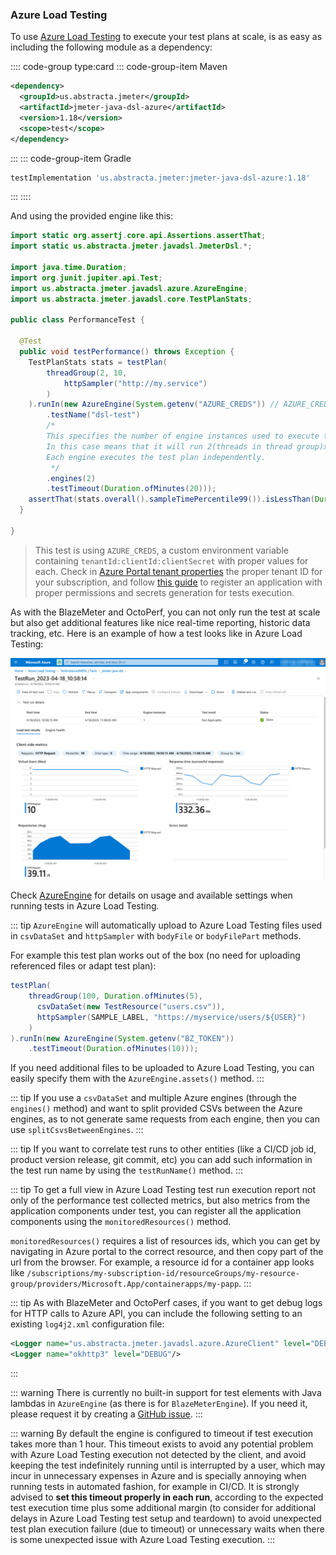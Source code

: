 ### Azure Load Testing

To use [Azure Load Testing](https://azure.microsoft.com/en-us/products/load-testing/) to execute your test plans at scale, is as easy as including the following module as a dependency:

:::: code-group type:card
::: code-group-item Maven
```xml
<dependency>
  <groupId>us.abstracta.jmeter</groupId>
  <artifactId>jmeter-java-dsl-azure</artifactId>
  <version>1.18</version>
  <scope>test</scope>
</dependency>
```
:::
::: code-group-item Gradle
```groovy
testImplementation 'us.abstracta.jmeter:jmeter-java-dsl-azure:1.18'
```
:::
::::

And using the provided engine like this:

```java
import static org.assertj.core.api.Assertions.assertThat;
import static us.abstracta.jmeter.javadsl.JmeterDsl.*;

import java.time.Duration;
import org.junit.jupiter.api.Test;
import us.abstracta.jmeter.javadsl.azure.AzureEngine;
import us.abstracta.jmeter.javadsl.core.TestPlanStats;

public class PerformanceTest {

  @Test
  public void testPerformance() throws Exception {
    TestPlanStats stats = testPlan(
        threadGroup(2, 10,
            httpSampler("http://my.service")
        )
    ).runIn(new AzureEngine(System.getenv("AZURE_CREDS")) // AZURE_CREDS=tenantId:clientId:secretId
        .testName("dsl-test")
        /* 
        This specifies the number of engine instances used to execute the test plan. 
        In this case means that it will run 2(threads in thread group)x2(engines)=4 concurrent users/threads in total. 
        Each engine executes the test plan independently.
         */
        .engines(2) 
        .testTimeout(Duration.ofMinutes(20)));
    assertThat(stats.overall().sampleTimePercentile99()).isLessThan(Duration.ofSeconds(5));
  }

}
```
> This test is using `AZURE_CREDS`, a custom environment variable containing `tenantId:clientId:clientSecret` with proper values for each. Check in [Azure Portal tenant properties](https://portal.azure.com/#view/Microsoft_AAD_IAM/TenantPropertiesBlade) the proper tenant ID for your subscription, and follow [this guide](https://learn.microsoft.com/en-us/azure/active-directory/develop/howto-create-service-principal-portal) to register an application with proper permissions and secrets generation for tests execution.

As with the BlazeMeter and OctoPerf, you can not only run the test at scale but also get additional features like nice real-time reporting, historic data tracking, etc. Here is an example of how a test looks like in Azure Load Testing:

![Azure Load Testing Example Execution Dashboard](./azure.png)

Check [AzureEngine](/jmeter-java-dsl-azure/src/main/java/us/abstracta/jmeter/javadsl/azure/AzureEngine.java) for details on usage and available settings when running tests in Azure Load Testing.

::: tip
`AzureEngine` will automatically upload to Azure Load Testing files used in `csvDataSet` and `httpSampler` with `bodyFile` or `bodyFilePart` methods.

For example this test plan works out of the box (no need for uploading referenced files or adapt test plan):

```java
testPlan(
    threadGroup(100, Duration.ofMinutes(5),
      csvDataSet(new TestResource("users.csv")),
      httpSampler(SAMPLE_LABEL, "https://myservice/users/${USER}")
    )
).runIn(new AzureEngine(System.getenv("BZ_TOKEN"))
    .testTimeout(Duration.ofMinutes(10)));
```

If you need additional files to be uploaded to Azure Load Testing, you can easily specify them with the `AzureEngine.assets()` method.
:::

::: tip
If you use a `csvDataSet` and multiple Azure engines (through the `engines()` method) and want to split provided CSVs between the Azure engines, as to not generate same requests from each engine, then you can use `splitCsvsBetweenEngines`.
:::

::: tip
If you want to correlate test runs to other entities (like a CI/CD job id, product version release, git commit, etc) you can add such information in the test run name by using the `testRunName()` method.
:::

::: tip
To get a full view in Azure Load Testing test run execution report not only of the performance test collected metrics, but also metrics from the application components under test, you can register all the application components using the `monitoredResources()` method.

`monitoredResources()` requires a list of resources ids, which you can get by navigating in Azure portal to the correct resource, and then copy part of the url from the browser. For example, a resource id for a container app looks like `/subscriptions/my-subscription-id/resourceGroups/my-resource-group/providers/Microsoft.App/containerapps/my-papp`.
:::

::: tip
As with BlazeMeter and OctoPerf cases, if you want to get debug logs for HTTP calls to Azure API, you can include the following setting to an existing `log4j2.xml` configuration file:
```xml
<Logger name="us.abstracta.jmeter.javadsl.azure.AzureClient" level="DEBUG"/>
<Logger name="okhttp3" level="DEBUG"/>
```
:::

::: warning
There is currently no built-in support for test elements with Java lambdas in `AzureEngine` (as there is for `BlazeMeterEngine`). If you need it, please request it by creating a [GitHub issue](https://github.com/abstracta/jmeter-java-dsl/issues).
:::

::: warning
By default the engine is configured to timeout if test execution takes more than 1 hour.
This timeout exists to avoid any potential problem with Azure Load Testing execution not detected by the
client, and avoid keeping the test indefinitely running until is interrupted by a user,
which may incur in unnecessary expenses in Azure and is specially annoying when running tests 
in automated fashion, for example in CI/CD.
It is strongly advised to **set this timeout properly in each run**, according to the expected test
execution time plus some additional margin (to consider for additional delays in Azure Load Testing
test setup and teardown) to avoid unexpected test plan execution failure (due to timeout) or
unnecessary waits when there is some unexpected issue with Azure Load Testing execution.
:::

